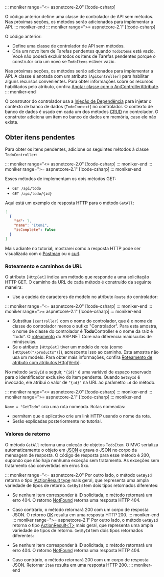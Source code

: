 ::: moniker range="<= aspnetcore-2.0"
[!code-csharp[](../../tutorials/first-web-api/samples/2.0/TodoApi/Controllers/TodoController2.cs?name=snippet_todo1)]

O código anterior define uma classe de controlador de API sem métodos. Nas próximas seções, os métodos serão adicionados para implementar a API.
::: moniker-end
::: moniker range=">= aspnetcore-2.1"
[!code-csharp[](../../tutorials/first-web-api/samples/2.1/TodoApi/Controllers/TodoController2.cs?name=snippet_todo1)]

O código anterior:

* Define uma classe de controlador de API sem métodos.
* Cria um novo item de Tarefas pendentes quando `TodoItems` está vazio. Você não poderá excluir todos os itens de Tarefas pendentes porque o construtor cria um novo se `TodoItems` estiver vazio.

Nas próximas seções, os métodos serão adicionados para implementar a API. A classe é anotada com um atributo `[ApiController]` para habilitar alguns recursos convenientes. Para obter informações sobre os recursos habilitados pelo atributo, confira [Anotar classe com o ApiControllerAttribute](xref:web-api/index#annotate-class-with-apicontrollerattribute).
::: moniker-end

O construtor do controlador usa a [Injeção de Dependência](xref:fundamentals/dependency-injection) para injetar o contexto de banco de dados (`TodoContext`) no controlador. O contexto de banco de dados é usado em cada um dos métodos [CRUD](https://wikipedia.org/wiki/Create,_read,_update_and_delete) no controlador. O construtor adiciona um item no banco de dados em memória, caso ele não exista.

## <a name="get-to-do-items"></a>Obter itens pendentes

Para obter os itens pendentes, adicione os seguintes métodos à classe `TodoController`:

::: moniker range="<= aspnetcore-2.0"
[!code-csharp[](../../tutorials/first-web-api/samples/2.0/TodoApi/Controllers/TodoController.cs?name=snippet_GetAll)]
::: moniker-end
::: moniker range=">= aspnetcore-2.1"
[!code-csharp[](../../tutorials/first-web-api/samples/2.1/TodoApi/Controllers/TodoController.cs?name=snippet_GetAll)]
::: moniker-end

Esses métodos de implementam os dois métodos GET:

* `GET /api/todo`
* `GET /api/todo/{id}`

Aqui está um exemplo de resposta HTTP para o método `GetAll`:

```json
[
  {
    "id": 1,
    "name": "Item1",
    "isComplete": false
  }
]
```

Mais adiante no tutorial, mostrarei como a resposta HTTP pode ser visualizada com o [Postman](https://www.getpostman.com/) ou o [curl](https://curl.haxx.se/docs/manpage.html).

### <a name="routing-and-url-paths"></a>Roteamento e caminhos de URL

O atributo `[HttpGet]` indica um método que responde a uma solicitação HTTP GET. O caminho da URL de cada método é construído da seguinte maneira:

* Use a cadeia de caracteres de modelo no atributo `Route` do controlador:

::: moniker range="<= aspnetcore-2.0"
[!code-csharp[](../../tutorials/first-web-api/samples/2.0/TodoApi/Controllers/TodoController.cs?name=TodoController&highlight=3)]
::: moniker-end
::: moniker range=">= aspnetcore-2.1"
[!code-csharp[](../../tutorials/first-web-api/samples/2.1/TodoApi/Controllers/TodoController.cs?name=TodoController&highlight=3)]
::: moniker-end

* Substitua `[controller]` com o nome do controlador, que é o nome de classe do controlador menos o sufixo "Controlador". Para esta amostra, o nome de classe do controlador é **Todo**Controller e o nome da raiz é “todo”. O [roteamento](xref:mvc/controllers/routing) do ASP.NET Core não diferencia maiúsculas de minúsculas.
* Se o atributo `[HttpGet]` tiver um modelo de rota (como `[HttpGet("/products")]`), acrescente isso ao caminho. Esta amostra não usa um modelo. Para obter mais informações, confira [Roteamento de atributo com atributos Http[Verb]](xref:mvc/controllers/routing#attribute-routing-with-httpverb-attributes).

No método `GetById` a seguir, `"{id}"` é uma variável de espaço reservado para o identificador exclusivo do item pendente. Quando `GetById` é invocado, ele atribui o valor de `"{id}"` na URL ao parâmetro `id` do método.

::: moniker range="<= aspnetcore-2.0"
[!code-csharp[](../../tutorials/first-web-api/samples/2.0/TodoApi/Controllers/TodoController.cs?name=snippet_GetByID&highlight=1-2)]
::: moniker-end
::: moniker range=">= aspnetcore-2.1"
[!code-csharp[](../../tutorials/first-web-api/samples/2.1/TodoApi/Controllers/TodoController.cs?name=snippet_GetByID&highlight=1-2)]
::: moniker-end

`Name = "GetTodo"` cria uma rota nomeada. Rotas nomeadas:

* permitem que o aplicativo crie um link HTTP usando o nome da rota.
* Serão explicadas posteriormente no tutorial.

### <a name="return-values"></a>Valores de retorno

O método `GetAll` retorna uma coleção de objetos `TodoItem`. O MVC serializa automaticamente o objeto em [JSON](https://www.json.org/) e grava o JSON no corpo da mensagem de resposta. O código de resposta para esse método é 200, supondo que não haja nenhuma exceção sem tratamento. As exceções sem tratamento são convertidas em erros 5xx.

::: moniker range="<= aspnetcore-2.0"
Por outro lado, o método `GetById` retorna o tipo [IActionResult type](xref:web-api/action-return-types#iactionresult-type) mais geral, que representa uma ampla variedade de tipos de retorno. `GetById` tem dois tipos retornados diferentes:

* Se nenhum item corresponder à ID solicitada, o método retornará um erro 404. O retorno [NotFound](/dotnet/api/microsoft.aspnetcore.mvc.controllerbase.notfound) retorna uma resposta HTTP 404.
* Caso contrário, o método retornará 200 com um corpo de resposta JSON. O retorno [OK](/dotnet/api/microsoft.aspnetcore.mvc.controllerbase.ok) resulta em uma resposta HTTP 200.
::: moniker-end
::: moniker range=">= aspnetcore-2.1"
Por outro lado, o método `GetById` retorna o tipo [ActionResult\<T>](xref:web-api/action-return-types#actionresultt-type) mais geral, que representa uma ampla variedade de tipos de retorno. `GetById` tem dois tipos retornados diferentes:

* Se nenhum item corresponder à ID solicitada, o método retornará um erro 404. O retorno [NotFound](/dotnet/api/microsoft.aspnetcore.mvc.controllerbase.notfound) retorna uma resposta HTTP 404.
* Caso contrário, o método retornará 200 com um corpo de resposta JSON. Retornar `item` resulta em uma resposta HTTP 200.
::: moniker-end

